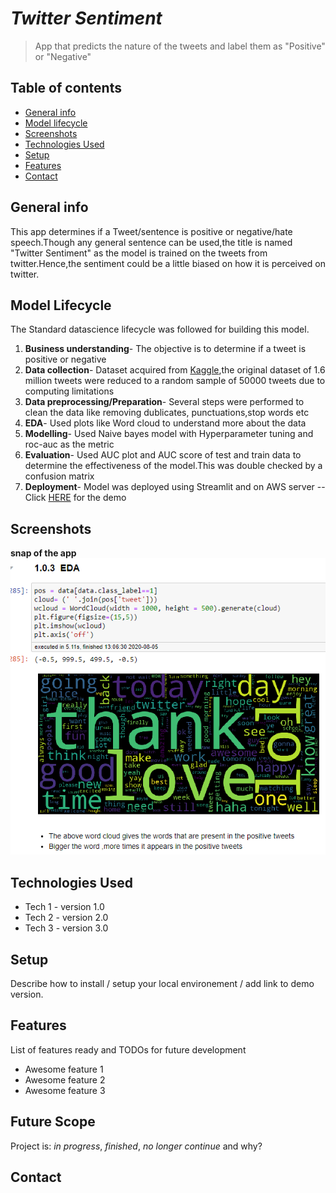 # *Twitter Sentiment*
> App that predicts the nature of the tweets and label them as "Positive" or "Negative"

## Table of contents
* [General info](#general-info)
* [Model lifecycle](#model-lifecycle)
* [Screenshots](#screenshots)
* [Technologies Used](#technologies-used)
* [Setup](#setup)
* [Features](#features)
* [Contact](#contact)

## General info
This app determines if a Tweet/sentence is positive or negative/hate speech.Though any general sentence can be used,the title is named "Twitter Sentiment" as the model is 
trained on the tweets from twitter.Hence,the sentiment could be a little biased on how it is perceived on twitter.

## Model Lifecycle
The Standard datascience lifecycle was followed for building this model.
1. **Business understanding**- The objective is to determine if a tweet is positive or negative
2. **Data collection**- Dataset acquired from [Kaggle](https://www.kaggle.com/kazanova/sentiment140),the original dataset of 1.6 million tweets were reduced to a random sample of 50000 tweets due to computing limitations
3. **Data preprocessing/Preparation**- Several steps were performed to clean the data like removing dublicates, punctuations,stop words etc
4. **EDA**- Used plots like Word cloud to understand more about the data
5. **Modelling**- Used Naive bayes model with Hyperparameter tuning and roc-auc as the metric
6. **Evaluation**- Used AUC plot and AUC score of test and train data to determine the effectiveness of the model.This was double checked by a confusion matrix
7. **Deployment**- Model was deployed using Streamlit and on AWS server --Click [HERE](http://18.191.219.195:8501) for the demo

## Screenshots
**snap of the app**
![](https://github.com/JS-Jayasimha-Reddy/twitter_sentiment/blob/master/Images/note1.PNG)
## Technologies Used
* Tech 1 - version 1.0
* Tech 2 - version 2.0
* Tech 3 - version 3.0

## Setup
Describe how to install / setup your local environement / add link to demo version.

## Features
List of features ready and TODOs for future development
* Awesome feature 1
* Awesome feature 2
* Awesome feature 3

## Future Scope
Project is: _in progress_, _finished_, _no longer continue_ and why?

## Contact
